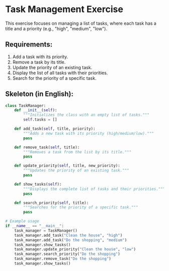 # Task Management Exercise

This exercise focuses on managing a list of tasks, where each task has a title and a priority (e.g., "high", "medium", "low").

## Requirements:

1. Add a task with its priority.
2. Remove a task by its title.
3. Update the priority of an existing task.
4. Display the list of all tasks with their priorities.
5. Search for the priority of a specific task.

## Skeleton (in English):
```python
class TaskManager:
    def __init__(self):
        """Initializes the class with an empty list of tasks."""
        self.tasks = []

    def add_task(self, title, priority):
        """Adds a new task with its priority (high/medium/low)."""
        pass

    def remove_task(self, title):
        """Removes a task from the list by its title."""
        pass

    def update_priority(self, title, new_priority):
        """Updates the priority of an existing task."""
        pass

    def show_tasks(self):
        """Displays the complete list of tasks and their priorities."""
        pass

    def search_priority(self, title):
        """Searches for the priority of a specific task."""
        pass

# Example usage
if __name__ == "__main__":
    task_manager = TaskManager()
    task_manager.add_task("Clean the house", "high")
    task_manager.add_task("Do the shopping", "medium")
    task_manager.show_tasks()
    task_manager.update_priority("Clean the house", "low")
    task_manager.search_priority("Do the shopping")
    task_manager.remove_task("Do the shopping")
    task_manager.show_tasks()
